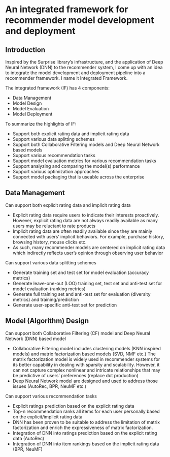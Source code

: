 # An integrated framework for recommender model development and deployment

## Introduction

Inspired by the Surprise library’s infrastructure, and the application of Deep Neural Network (DNN) to the recommender system, I come up with an idea to integrate the model development and deployment pipeline into a recommender framework. I name it Integrated Framework.

The integrated framework (IF) has 4 components:
* Data Management
* Model Design
* Model Evaluation
* Model Deployment

To summarize the highlights of IF:
* Support both explicit rating data and implicit rating data
* Support various data splitting schemes
* Support both Collaborative Filtering models and Deep Neural Network based models
* Support various recommendation tasks
* Support model evaluation metrics for various recommendation tasks
* Support analyzing and comparing the model(s) performance
* Support various optimization approaches
* Support model packaging that is useable across the enterprise

## Data Management

Can support both explicit rating data and implicit rating data
* Explicit rating data require users to indicate their interests proactively. However, explicit rating data are not always readily available as many users may be reluctant to rate products
* Implicit rating data are often readily available since they are mainly connected with users’ implicit behaviors. For example, purchase history, browsing history, mouse clicks etc.
* As such, many recommender models are centered on implicit rating data which indirectly reflects user’s opinion through observing user behavior

Can support various data splitting schemes
* Generate training set and test set for model evaluation (accuracy metrics)
* Generate leave-one-out (LOO) training set, test set and anti-test set for model evaluation (ranking metrics)
* Generate full training set and anti-test set for evaluation (diversity metrics) and training/prediction
* Generate user-specific anti-test set for prediction

## Model (Algorithm) Design

Can support both Collaborative Filtering (CF) model and Deep Neural Network (DNN) based model
* Collaborative Filtering model includes clustering models (KNN inspired models) and matrix factorization based models (SVD, NMF etc.)
The matrix factorization model is widely used in recommender systems for its better capability in dealing with sparsity and scalability. However, it can not capture complex nonlinear and intricate relationships that may be predictive of users’ preferences (replace dot production)
* Deep Neural Network model are designed and used to address those issues (AutoRec, BPR, NeuMF etc.)

Can support various recommendation tasks
* Explicit ratings prediction based on the explicit rating data
* Top-n recommendation ranks all items for each user personally based on the explicit/implicit rating data 
* DNN has been proven to be suitable to address the limitation of matrix factorization and enrich the expressiveness of matrix factorization. 
* Integration of DNN into ratings prediction based on the explicit rating data (AutoRec)
* Integration of DNN into item rankings based on the implicit rating data (BPR, NeuMF)


